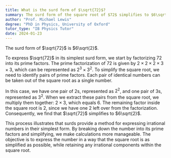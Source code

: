 ```yaml
---
title: What is the surd form of $\sqrt{72}$?
summary: The surd form of the square root of $72$ simplifies to $6\sqrt{2}$, indicating that $72$ can be expressed in terms of its prime factors under a square root.
author: "Prof. Michael Lewis"
degree: "PhD in Physics, University of Oxford"
tutor_type: "IB Physics Tutor"
date: 2024-01-23
---
```


The surd form of $\sqrt{72}$ is $6\sqrt{2}$.

To express $\sqrt{72}$ in its simplest surd form, we start by factorizing $72$ into its prime factors. The prime factorization of $72$ is given by $2 \times 2 \times 2 \times 3 \times 3$, which can be represented as $2^3 \times 3^2$. To simplify the square root, we need to identify pairs of prime factors. Each pair of identical numbers can be taken out of the square root as a single number.

In this case, we have one pair of $2$s, represented as $2^2$, and one pair of $3$s, represented as $3^2$. When we extract these pairs from the square root, we multiply them together: $2 \times 3$, which equals $6$. The remaining factor inside the square root is $2$, since we have one $2$ left over from the factorization. Consequently, we find that $\sqrt{72}$ simplifies to $6\sqrt{2}$.

This process illustrates that surds provide a method for expressing irrational numbers in their simplest form. By breaking down the number into its prime factors and simplifying, we make calculations more manageable. The objective is to express the number in a way that the square root is as simplified as possible, while retaining any irrational components within the square root.
    